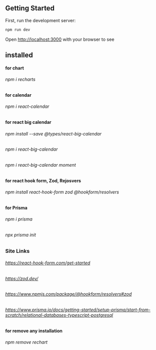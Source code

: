 ## Getting Started

First, run the development server:

```bash
npm run dev

```

Open [http://localhost:3000](http://localhost:3000) with your browser to see 


## installed 
#### for chart 
###### npm i recharts

#### for calendar
###### npm i react-calendar 

#### for react big calendar
###### npm install --save @types/react-big-calendar
###### npm i react-big-calendar
###### npm i react-big-calendar moment

#### for react hook form, Zod, Rejosvers
###### npm install react-hook-form zod @hookform/resolvers

#### for Prisma
###### npm i prisma   
###### npx prisma init

### Site Links
###### https://react-hook-form.com/get-started
###### https://zod.dev/
###### https://www.npmjs.com/package/@hookform/resolvers#zod
###### https://www.prisma.io/docs/getting-started/setup-prisma/start-from-scratch/relational-databases-typescript-postgresql

#### for remove any installation
###### npm remove rechart